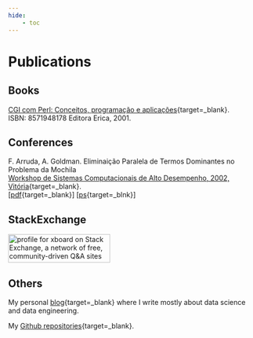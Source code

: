 ```yaml
---
hide:
    - toc
---
```

# Publications

## Books

[CGI com Perl: Conceitos, programação e aplicações](http://www.editoraerica.com.br/buscafinal.asp?cod=8178){target=_blank}.<br/>ISBN: 8571948178    Editora Erica, 2001.

## Conferences
F. Arruda, A. Goldman. Eliminaição Paralela de Termos Dominantes no Problema da Mochila<br/>
    [Workshop de Sistemas Computacionais de Alto Desempenho, 2002, Vitória](http://www.cpad.pucrs.br/wscad2002/){target=_blank}.<br/>
    [[pdf](https://www.ime.usp.br/~regis/Publications/wscad2002.pdf){target=_blank}] [[ps](https://www.ime.usp.br/~regis/Publications/wscad2002.ps){target=_blnk}]

## StackExchange

<p align="left">
  <a href="https://stackexchange.com/users/223744"><img src="https://stackexchange.com/users/flair/223744.png?theme=dark" width="208" height="58" alt="profile for xboard on Stack Exchange, a network of free, community-driven Q&amp;A sites" title="profile for xboard on Stack Exchange, a network of free, community-driven Q&amp;A sites"></a>
</p>

## Others

My personal [blog](https://xboard.dev){target=_blank}   where I write mostly about data science and data engineering.

My [Github repositories](https://github.com/xboard){target=_blank}.
